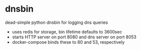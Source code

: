 # dnsbin
dead-simple python dnsbin for logging dns queries

- uses redis for storage, bin lifetime defaults to 3600sec
- starts HTTP server on port 8080 and dns server on port 8053
- docker-compose binds these to 80 and 53, respectively
